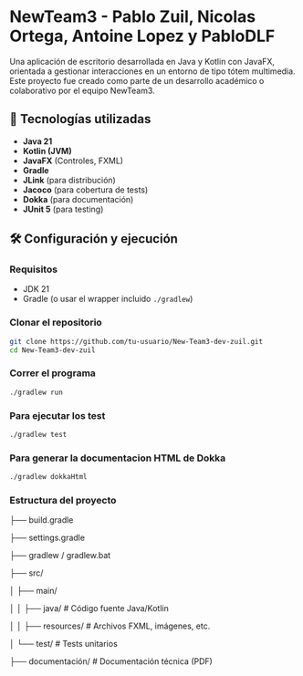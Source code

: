 # NewTeam3 - Pablo Zuil, Nicolas Ortega, Antoine Lopez y PabloDLF

Una aplicación de escritorio desarrollada en Java y Kotlin con JavaFX, orientada a gestionar interacciones en un entorno de tipo tótem multimedia. Este proyecto fue creado como parte de un desarrollo académico o colaborativo por el equipo NewTeam3.

## 🚀 Tecnologías utilizadas

- **Java 21**
- **Kotlin (JVM)**
- **JavaFX** (Controles, FXML)
- **Gradle**
- **JLink** (para distribución)
- **Jacoco** (para cobertura de tests)
- **Dokka** (para documentación)
- **JUnit 5** (para testing)

## 🛠️ Configuración y ejecución

### Requisitos

- JDK 21
- Gradle (o usar el wrapper incluido `./gradlew`)

### Clonar el repositorio

```bash
git clone https://github.com/tu-usuario/New-Team3-dev-zuil.git
cd New-Team3-dev-zuil
```

### Correr el programa
```bash
./gradlew run
```
### Para ejecutar los test
```bash
./gradlew test
```

### Para generar la documentacion HTML de Dokka
```bash
./gradlew dokkaHtml

```

### Estructura del proyecto

├── build.gradle

├── settings.gradle

├── gradlew / gradlew.bat

├── src/

│   ├── main/

│   │   ├── java/        # Código fuente Java/Kotlin

│   │   ├── resources/   # Archivos FXML, imágenes, etc.

│   └── test/            # Tests unitarios

├── documentación/       # Documentación técnica (PDF)
